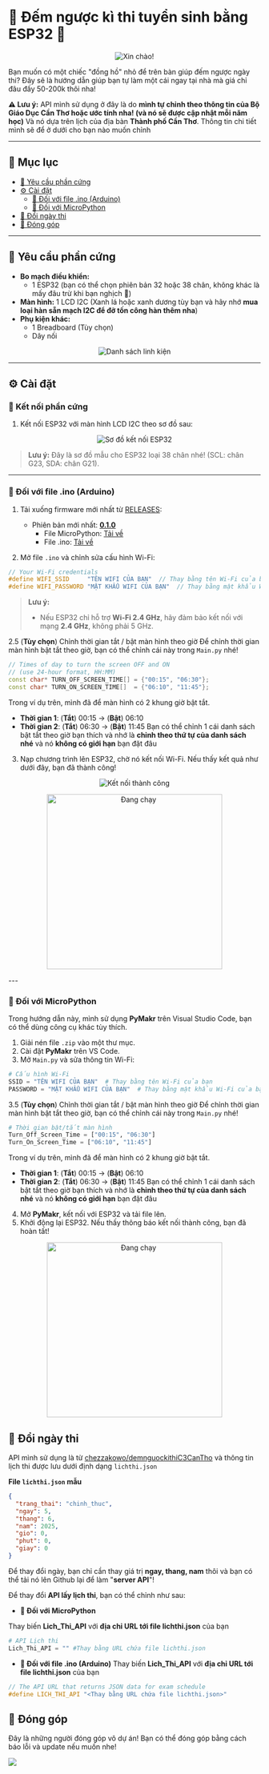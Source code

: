# 📆 Đếm ngược kì thi tuyển sinh bằng ESP32 📆

<p align="center">
  <img src="./docs/assets/images/header_new.png" alt="Xin chào!">
</p>

Bạn muốn có một chiếc "đồng hồ" nhỏ để trên bàn giúp đếm ngược ngày thi? Đây sẽ là hướng dẫn giúp bạn tự làm một cái ngay tại nhà mà giá chỉ đâu đấy 50-200k thôi nha!


**⚠️ Lưu ý:** API mình sử dụng ở đây là do **mình tự chỉnh theo thông tin của Bộ Giáo Dục Cần Thơ hoặc ước tính nha! (và nó sẽ được cập nhật mỗi năm học)** Và nó dựa trên lịch của địa bàn **Thành phố Cần Thơ**. Thông tin chi tiết mình sẽ để ở dưới cho bạn nào muốn chỉnh

---

## 📖 Mục lục
- [📌 Yêu cầu phần cứng](#-yêu-cầu-phần-cứng)
- [⚙️ Cài đặt](#️-cài-đặt)
  - [💾 Đối với file .ino (Arduino)](#-đối-với-file-ino-arduino)
  - [🐍 Đối với MicroPython](#-đối-với-micropython)
- [📆 Đổi ngày thi](#-đổi-ngày-thi)
- [🤝 Đóng góp](#-đóng-góp)
---

## 📌 Yêu cầu phần cứng
- **Bo mạch điều khiển:**
  - 1 ESP32 (bạn có thể chọn phiên bản 32 hoặc 38 chân, không khác là mấy đâu trừ khi bạn nghịch 🐧)
- **Màn hình:** 1 LCD I2C (Xanh lá hoặc xanh dương tùy bạn và hãy nhớ **mua loại hàn sẵn mạch I2C để đỡ tốn công hàn thêm nha**)
- **Phụ kiện khác:**
  - 1 Breadboard (Tùy chọn)
  - Dây nối 

<p align="center">
  <img src="./docs/assets/images/hw.png" alt="Danh sách linh kiện">
</p>

---

## ⚙️ Cài đặt

### 🔌 Kết nối phần cứng
1. Kết nối ESP32 với màn hình LCD I2C theo sơ đồ sau:
<p align="center">
  <img src="./docs/assets/images/diagram/esp32_diagram-vi.png" alt="Sơ đồ kết nối ESP32">
</p>

> **Lưu ý:** Đây là sơ đồ mẫu cho ESP32 loại 38 chân nhé! (SCL: chân G23, SDA: chân G21).

---

### 💾 Đối với file .ino (Arduino)
1. Tải xuống firmware mới nhất từ [RELEASES](https://github.com/chezzakowo/DemNguocKiThiArduino/releases):
   - Phiên bản mới nhất: **[0.1.0](https://github.com/chezzakowo/DemNguocKiThiArduino//releases/0.1.0)**
     - File MicroPython: [Tải về](https://github.com/chezzakowo/DemNguocKiThiArduino/releases/download/0.1.0/Code_MicroPython-ESP32.zip)
     - File .ino: [Tải về](https://github.com/chezzakowo/DemNguocKiThiArduino/releases/download/0.1.0/demnguoc.ino)

2. Mở file `.ino` và chỉnh sửa cấu hình Wi-Fi:
```cpp
// Your Wi-Fi credentials
#define WIFI_SSID     "TÊN WIFI CỦA BẠN"  // Thay bằng tên Wi-Fi của bạn
#define WIFI_PASSWORD "MẬT KHẨU WIFI CỦA BẠN"  // Thay bằng mật khẩu Wi-Fi của bạn
```

> **Lưu ý:**  
> - Nếu ESP32 chỉ hỗ trợ **Wi-Fi 2.4 GHz**, hãy đảm bảo kết nối với mạng **2.4 GHz**, không phải 5 GHz.

2.5 (**Tùy chọn**) Chỉnh thời gian tắt / bật màn hình theo giờ
Để chỉnh thời gian màn hình bật tắt theo giờ, bạn có thể chỉnh cái này trong `Main.py` nhé!
```cpp
// Times of day to turn the screen OFF and ON
// (use 24-hour format, HH:MM)
const char* TURN_OFF_SCREEN_TIME[] = {"00:15", "06:30"};
const char* TURN_ON_SCREEN_TIME[]  = {"06:10", "11:45"};
```
Trong ví dụ trên, mình đã để màn hình có 2 khung giờ bật tắt.
 - **Thời gian 1**: (**Tắt**) 00:15 -> (**Bật**) 06:10
 - **Thời gian 2**: (**Tắt**) 06:30 -> (**Bật**) 11:45
Bạn có thể chỉnh 1 cái danh sách bật tắt theo giờ bạn thích và nhớ là **chỉnh theo thứ tự của danh sách nhé** và nó **không có giới hạn** bạn đặt đâu

3. Nạp chương trình lên ESP32, chờ nó kết nối Wi-Fi. Nếu thấy kết quả như dưới đây, bạn đã thành công!

<p align="center">
  <img src="./docs/assets/images/header_new.png" alt="Kết nối thành công">
</p>
<p align="center">
  <img src="./docs/assets/images/March7th/March7th_3.png" width="350" height="350" alt="Đang chạy">
</p>
---

### 🐍 Đối với MicroPython
Trong hướng dẫn này, mình sử dụng **PyMakr** trên Visual Studio Code, bạn có thể dùng công cụ khác tùy thích.

1. Giải nén file `.zip` vào một thư mục.
2. Cài đặt **PyMakr** trên VS Code.
3. Mở `Main.py` và sửa thông tin Wi-Fi:
```python
# Cấu hình Wi-Fi
SSID = "TÊN WIFI CỦA BẠN"  # Thay bằng tên Wi-Fi của bạn
PASSWORD = "MẬT KHẨU WIFI CỦA BẠN"  # Thay bằng mật khẩu Wi-Fi của bạn
```
3.5 (**Tùy chọn**) Chỉnh thời gian tắt / bật màn hình theo giờ
Để chỉnh thời gian màn hình bật tắt theo giờ, bạn có thể chỉnh cái này trong `Main.py` nhé!
```python
# Thời gian bật/tắt màn hình
Turn_Off_Screen_Time = ["00:15", "06:30"]
Turn_On_Screen_Time = ["06:10", "11:45"]
```
Trong ví dụ trên, mình đã để màn hình có 2 khung giờ bật tắt.
 - **Thời gian 1**: (**Tắt**) 00:15 -> (**Bật**) 06:10
 - **Thời gian 2**: (**Tắt**) 06:30 -> (**Bật**) 11:45
Bạn có thể chỉnh 1 cái danh sách bật tắt theo giờ bạn thích và nhớ là **chỉnh theo thứ tự của danh sách nhé** và nó **không có giới hạn** bạn đặt đâu

4. Mở **PyMakr**, kết nối với ESP32 và tải file lên.
5. Khởi động lại ESP32. Nếu thấy thông báo kết nối thành công, bạn đã hoàn tất!

<p align="center">
  <img src="./docs/assets/images/March7th/March7th_3.png" width="350" height="350" alt="Đang chạy">
</p>

## 📆 Đổi ngày thi
API mình sử dụng là từ [chezzakowo/demnguockithiC3CanTho](https://github.com/chezzakowo/demnguockithiC3CanTho/blob/main/api/demnguoc/lichthi.json) và thông tin lịch thi được lưu dưới định dạng ``lichthi.json``

**File `lichthi.json` mẫu**
```json
{
  "trang_thai": "chinh_thuc",
  "ngay": 5,
  "thang": 6,
  "nam": 2025,
  "gio": 0,
  "phut": 0,
  "giay": 0
}
```

Để thay đổi ngày, bạn chỉ cần thay giá trị **ngay, thang, nam** thôi và bạn có thể tải nó lên Github lại để làm "**server API**"!

Để thay đổi **API lấy lịch thi**, bạn có thể chỉnh như sau:
- **🐍 Đối với MicroPython**

Thay biến **Lich_Thi_API** với **địa chỉ URL tới file lichthi.json** của bạn
```python
# API Lịch thi
Lich_Thi_API = "" #Thay bằng URL chứa file lichthi.json
```

- **💾 Đối với file .ino (Arduino)**
Thay biến **Lich_Thi_API** với **địa chỉ URL tới file lichthi.json** của bạn
```cpp
// The API URL that returns JSON data for exam schedule
#define LICH_THI_API "<Thay bằng URL chứa file lichthi.json>" 
```

## 🤝 Đóng góp 
Đây là những người đóng góp vô dự án! Bạn có thể đóng góp bằng cách báo lỗi và update nếu muốn nhe!

<a href="https://github.com/chezzakowo/LunarSMP-Archive/graphs/contributors">
  <img src="https://contrib.rocks/image?repo=chezzakowo/LunarSMP-Archive" />
</a>
